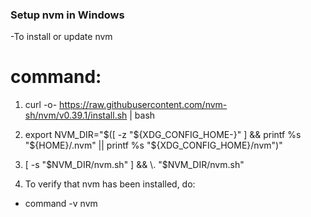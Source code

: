 
### Setup nvm in Windows

-To install or update nvm
# command: 
1. curl -o- https://raw.githubusercontent.com/nvm-sh/nvm/v0.39.1/install.sh | bash
2. export NVM_DIR="$([ -z "${XDG_CONFIG_HOME-}" ]   && printf %s "${HOME}/.nvm" || printf %s "${XDG_CONFIG_HOME}/nvm")"
3. [ -s "$NVM_DIR/nvm.sh" ] && \. "$NVM_DIR/nvm.sh"

4. To verify that nvm has been installed, do:

- command -v nvm